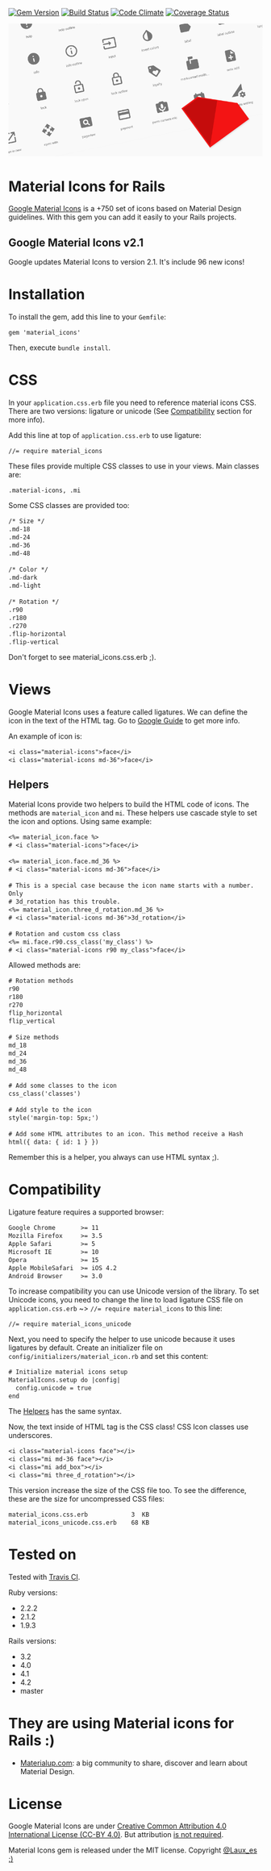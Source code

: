[![Gem Version](https://badge.fury.io/rb/material_icons.svg)](http://badge.fury.io/rb/material_icons) [![Build Status](https://travis-ci.org/Angelmmiguel/material_icons.svg?branch=master)](https://travis-ci.org/Angelmmiguel/material_icons) [![Code Climate](https://codeclimate.com/github/Angelmmiguel/material_icons/badges/gpa.svg)](https://codeclimate.com/github/Angelmmiguel/material_icons) [![Coverage Status](https://coveralls.io/repos/Angelmmiguel/material_icons/badge.svg?branch=master&service=github)](https://coveralls.io/github/Angelmmiguel/material_icons?branch=master)

![Material Icons for Rails](https://raw.githubusercontent.com/Angelmmiguel/material_icons/master/material.png)

# Material Icons for Rails

[Google Material Icons](https://google.github.io/material-design-icons/) is a +750 set of icons based on Material Design guidelines. With this gem you can add it easily to your Rails projects.

## Google Material Icons v2.1

Google updates Material Icons to version 2.1. It's include 96 new icons!

# Installation

To install the gem, add this line to your `Gemfile`:

	gem 'material_icons'

Then, execute `bundle install`.

# CSS

In your `application.css.erb` file you need to reference material icons CSS. There are two versions: ligature or unicode (See [Compatibility](#compatibility) section for more info).

Add this line at top of `application.css.erb` to use ligature:

	//= require material_icons

These files provide multiple CSS classes to use in your views. Main classes are:

	.material-icons, .mi

Some CSS classes are provided too:

	/* Size */
	.md-18
	.md-24
	.md-36
	.md-48

	/* Color */
	.md-dark
	.md-light

	/* Rotation */
	.r90
	.r180
	.r270
	.flip-horizontal
	.flip-vertical

Don't forget to see material_icons.css.erb ;).

# Views

Google Material Icons uses a feature called ligatures. We can define the icon in the text of the HTML tag. Go to [Google Guide](https://google.github.io/material-design-icons/#using-the-icons-in-html) to get more info.

An example of icon is:
	
	<i class="material-icons">face</i>
	<i class="material-icons md-36">face</i>

## Helpers

Material Icons provide two helpers to build the HTML code of icons. The methods are `material_icon` and `mi`. These helpers use cascade style to set the icon and options. Using same example:

	<%= material_icon.face %>
	# <i class="material-icons">face</i>

	<%= material_icon.face.md_36 %>
	# <i class="material-icons md-36">face</i>

	# This is a special case because the icon name starts with a number. Only
	# 3d_rotation has this trouble.
	<%= material_icon.three_d_rotation.md_36 %>
	# <i class="material-icons md-36">3d_rotation</i>

	# Rotation and custom css class
	<%= mi.face.r90.css_class('my_class') %>
	# <i class="material-icons r90 my_class">face</i>

Allowed methods are:
	
	# Rotation methods
	r90
	r180
	r270
	flip_horizontal
	flip_vertical

	# Size methods
	md_18
	md_24
	md_36
	md_48

	# Add some classes to the icon
	css_class('classes')

	# Add style to the icon
	style('margin-top: 5px;')

	# Add some HTML attributes to an icon. This method receive a Hash
	html({ data: { id: 1 } })

Remember this is a helper, you always can use HTML syntax ;).

# Compatibility

Ligature feature requires a supported browser: 

	Google Chrome       >= 11
	Mozilla Firefox     >= 3.5
	Apple Safari        >= 5
	Microsoft IE        >= 10
	Opera               >= 15
	Apple MobileSafari  >= iOS 4.2
	Android Browser     >= 3.0

To increase compatibility you can use Unicode version of the library. To set Unicode icons, you need to change the line to load ligature CSS file on `application.css.erb` ~> `//= require material_icons` to this line:

	//= require material_icons_unicode

Next, you need to specify the helper to use unicode because it uses ligatures by default. Create an initializer file on `config/initializers/material_icon.rb` and set this content:
	
	# Initialize material icons setup
	MaterialIcons.setup do |config|
	  config.unicode = true
	end

The [Helpers](#helpers) has the same syntax.

Now, the text inside of HTML tag is the CSS class! CSS Icon classes use underscores.

	<i class="material-icons face"></i>
	<i class="mi md-36 face"></i>
	<i class="mi add_box"></i>
	<i class="mi three_d_rotation"></i>

This version increase the size of the CSS file too. To see the difference, these are the size for uncompressed CSS files:

	material_icons.css.erb            3  KB
	material_icons_unicode.css.erb    68 KB

# Tested on

Tested with [Travis CI](https://travis-ci.org/Angelmmiguel/material_icons).

Ruby versions:

* 2.2.2
* 2.1.2
* 1.9.3

Rails versions:

* 3.2
* 4.0
* 4.1
* 4.2
* master

# They are using Material icons for Rails :)

* [Materialup.com](http://www.materialup.com): a big community to share, discover and learn about Material Design. 

# License

Google Material Icons are under [Creative Common Attribution 4.0 International License (CC-BY 4.0)](http://creativecommons.org/licenses/by/4.0/). But attribution [is not required](https://github.com/google/material-design-icons#license).

Material Icons gem is released under the MIT license. Copyright [@Laux_es ;)](https://twitter.com/Laux_es)
